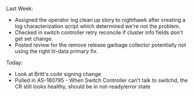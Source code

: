 Last Week:
- Assigned the operator log clean up story to nighthawk after creating a log characterization script which determined we're not the problem.
- Checked in switch controller retry reconcile if cluster info fields don't get set change.
- Posted review for the remove release garbage collector potentially not using the right lir-data primary fix.

Today:
- Look at Britt's code signing change
- Pulled in AS-180795 - When Switch Controller can't talk to switchd, the CR still looks healthy, should be in not-ready/error state